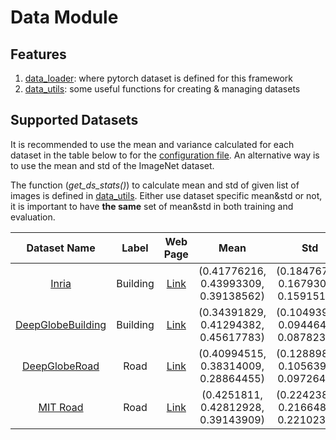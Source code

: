 # Data Module
## Features
1. [data_loader](data_loader.py): where pytorch dataset is defined for this framework
2. [data_utils](data_utils.py): some useful functions for creating & managing datasets

## Supported Datasets
It is recommended to use the mean and variance calculated for each dataset in the table below to for the
[configuration file](../config.json). An alternative way is to use the mean and std of the ImageNet dataset.

The function (_get_ds_stats()_) to calculate mean and std of given list of images is defined in [data_utils](data_utils.py).
Either use dataset specific mean&std or not, it is important to have **the same** set of mean&std in both training and evaluation.

| Dataset Name | Label        | Web Page      | Mean | Std |
|:------------:|:------------:|:-------------:|:----:|:---:|
| [Inria](./inria) | Building | [Link](https://project.inria.fr/aerialimagelabeling/) |(0.41776216, 0.43993309, 0.39138562) | (0.18476704, 0.16793099, 0.15915148) |
| [DeepGlobeBuilding](./deepglobe)| Building | [Link](https://competitions.codalab.org/competitions/18544) | (0.34391829, 0.41294382, 0.45617783) | (0.10493991, 0.09446405, 0.08782307) |
| [DeepGlobeRoad](./deepgloberoad)| Road | [Link](https://competitions.codalab.org/competitions/18467) | (0.40994515, 0.38314009, 0.28864455) | (0.12889884, 0.10563929, 0.09726452) |
| [MIT Road](./mnih) | Road | [Link](https://www.cs.toronto.edu/~vmnih/data/) | (0.4251811, 0.42812928, 0.39143909) | (0.22423858, 0.21664895, 0.22102307) |